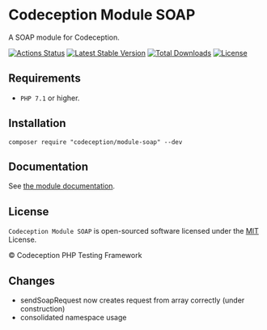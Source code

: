 # Codeception Module SOAP

A SOAP module for Codeception.

[![Actions Status](https://github.com/Codeception/module-soap/workflows/CI/badge.svg)](https://github.com/Codeception/module-soap/actions)
[![Latest Stable Version](https://poser.pugx.org/codeception/module-soap/v/stable)](https://github.com/Codeception/module-soap/releases)
[![Total Downloads](https://poser.pugx.org/codeception/module-soap/downloads)](https://packagist.org/packages/codeception/module-soap)
[![License](https://poser.pugx.org/codeception/module-soap/license)](/LICENSE)

## Requirements

* `PHP 7.1` or higher.

## Installation

```
composer require "codeception/module-soap" --dev
```

## Documentation

See [the module documentation](https://codeception.com/docs/modules/SOAP).

## License

`Codeception Module SOAP` is open-sourced software licensed under the [MIT](/LICENSE) License.

© Codeception PHP Testing Framework

## Changes

- sendSoapRequest now creates request from array correctly (under construction)
- consolidated namespace usage